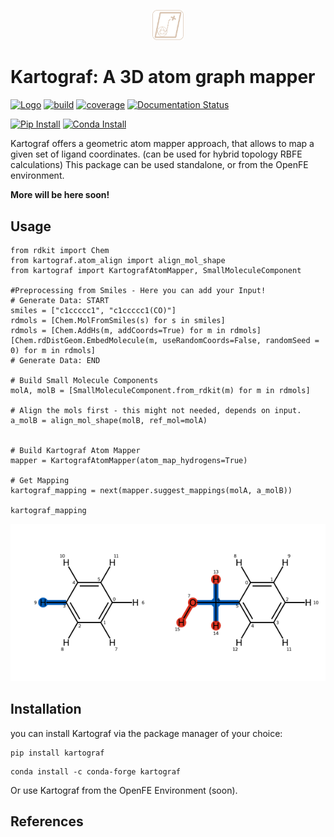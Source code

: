 
<p align="center">
    <img src=".img/Kartograf_logo_boxed_dark_transp.png" id="gh-dark-mode-only"  width=10%/>
    <!-- <img src=".img/Kartograf_logo_boxed_light_transp.png" id="gh-light-mode-only"  width=20%/> -->
</p>

Kartograf: A 3D atom graph mapper
==================================

[//]: # (Badges)
[![Logo](https://img.shields.io/badge/OSMF-OpenFreeEnergy-%23002f4a)](https://openfree.energy/)
[![build](https://github.com/OpenFreeEnergy/kartograf/actions/workflows/ci.yaml/badge.svg)](https://github.com/OpenFreeEnergy/kartograf/actions/workflows/ci.yaml)
[![coverage](https://codecov.io/gh/OpenFreeEnergy/kartograf/branch/main/graph/badge.svg)](https://codecov.io/gh/OpenFreeEnergy/kartograf)
[![Documentation Status](https://readthedocs.org/projects/kartograf/badge/?version=latest)](https://kartograf.readthedocs.io/en/latest/?badge=latest)

[![Pip Install](https://img.shields.io/badge/pip%20install-kartograf-d9c4b1)](https://img.shields.io/badge/pip%20install-kartograf-d9c4b1)
[![Conda Install](https://img.shields.io/badge/Conda%20install---c%20conda--forge%20kartograf-009384)](https://img.shields.io/badge/Conda%20install---c%20conda--forge%20kartograf-009384)


Kartograf offers a geometric atom mapper approach, that allows to map a given set of ligand coordinates. (can be used for hybrid topology  RBFE calculations)
This package can be used standalone, or from the OpenFE environment.

**More will be here soon!**

## Usage
```python3
from rdkit import Chem
from kartograf.atom_align import align_mol_shape
from kartograf import KartografAtomMapper, SmallMoleculeComponent

#Preprocessing from Smiles - Here you can add your Input!
# Generate Data: START
smiles = ["c1ccccc1", "c1ccccc1(CO)"]
rdmols = [Chem.MolFromSmiles(s) for s in smiles]
rdmols = [Chem.AddHs(m, addCoords=True) for m in rdmols]
[Chem.rdDistGeom.EmbedMolecule(m, useRandomCoords=False, randomSeed = 0) for m in rdmols]
# Generate Data: END

# Build Small Molecule Components
molA, molB = [SmallMoleculeComponent.from_rdkit(m) for m in rdmols]

# Align the mols first - this might not needed, depends on input.
a_molB = align_mol_shape(molB, ref_mol=molA)


# Build Kartograf Atom Mapper
mapper = KartografAtomMapper(atom_map_hydrogens=True)

# Get Mapping
kartograf_mapping = next(mapper.suggest_mappings(molA, a_molB))

kartograf_mapping
```
![](.img/alignment_benz_ol.png)

## Installation
you can install Kartograf via the package manager of your choice:

```shell
pip install kartograf
```

```shell
conda install -c conda-forge kartograf
```

Or use Kartograf from the OpenFE Environment (soon).

## References



